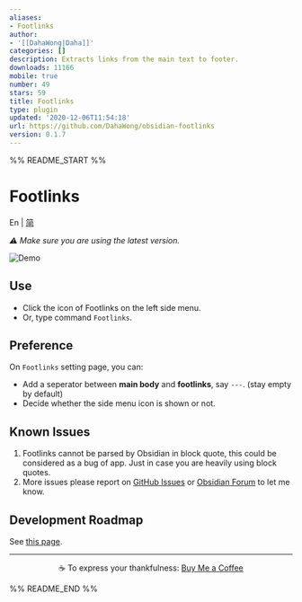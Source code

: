 ```yaml
---
aliases:
- Footlinks
author:
- '[[DahaWong|Daha]]'
categories: []
description: Extracts links from the main text to footer.
downloads: 11166
mobile: true
number: 49
stars: 59
title: Footlinks
type: plugin
updated: '2020-12-06T11:54:18'
url: https://github.com/DahaWong/obsidian-footlinks
version: 0.1.7
---
```


%% README_START %%

# Footlinks

En | [简](https://github.com/DahaWong/obsidian-footlinks/blob/main/README_zh.md)

*⚠️ Make sure you are using the latest version.*

![Demo](https://raw.githubusercontent.com/DahaWong/obsidian-footlinks/main/demo.png)

## Use
- Click the icon of Footlinks on the left side menu.
- Or, type command `Footlinks`.

## Preference
On `Footlinks` setting page, you can:
-  Add a seperator between **main body** and **footlinks**, say `---`. (stay empty by default)
- Decide whether the side menu icon is shown or not.

## Known Issues
1. Footlinks cannot be parsed by Obsidian in block quote, this could be considered as a bug of app. Just in case you are heavily using block quotes.
2. More issues please report on [GitHub Issues](https://github.com/DahaWong/obsidian-footlinks/issues) or [Obsidian Forum](https://forum.obsidian.md/t/plugin-footlinks/9494) to let me know.

## Development Roadmap
See [this page](https://github.com/DahaWong/obsidian-footlinks/projects/1).

---

<p align=center>
  ☕️ To express your thankfulness: <a href="https://buymeacoffee.com/daha" align=center>Buy Me a Coffee</a>
</p>



%% README_END %%